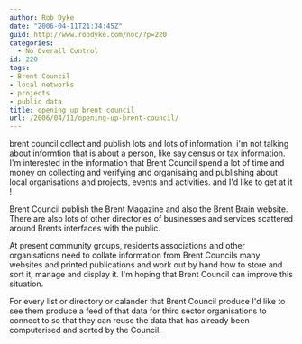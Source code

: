 ```yaml
---
author: Rob Dyke
date: "2006-04-11T21:34:45Z"
guid: http://www.robdyke.com/noc/?p=220
categories:
  - No Overall Control
id: 220
tags:
- Brent Council
- local networks
- projects
- public data
title: opening up brent council
url: /2006/04/11/opening-up-brent-council/
---
```

brent council collect and publish lots and lots of information. i'm not talking about informtion that is about a person, like say census or tax information. I'm interested in the information that Brent Council spend a lot of time and money on collecting and verifying and organisaing and publishing about local organisations and projects, events and activities. and I'd like to get at it !

<a></a>Brent Council publish the Brent Magazine and also the Brent Brain website. There are also lots of other directories of businesses and services scattered around Brents interfaces with the public.

At present community groups, residents associations and other organisations need to collate information from Brent Councils many websites and printed publications and work out by hand how to store and sort it, manage and display it. I'm hoping that Brent Council can improve this situation.

For every list or directory or calander that Brent Council produce I'd like to see them produce a feed of that data for third sector organisations to connect to so that they can reuse the data that has already been computerised and sorted by the Council.